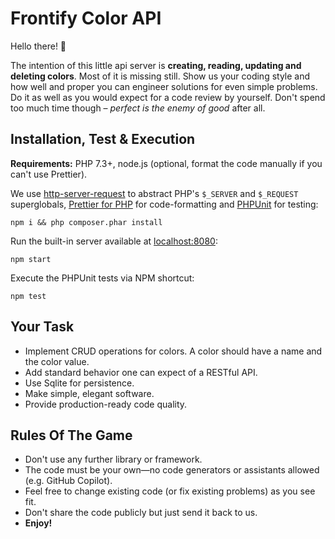 # Frontify Color API

Hello there! 👋

The intention of this little api server is **creating, reading, updating and deleting colors**. Most of it is missing
still. Show us your coding style and how well and proper you can engineer solutions for even simple problems. Do it as
well as you would expect for a code review by yourself. Don't spend too much time though – _perfect is the enemy of
good_ after all.

## Installation, Test & Execution

**Requirements:** PHP 7.3+, node.js (optional, format the code manually if you can't use Prettier).

We use [http-server-request](https://github.com/sunrise-php/http-server-request) to abstract PHP's `$_SERVER`
and `$_REQUEST` superglobals, [Prettier for PHP](https://github.com/prettier/plugin-php) for code-formatting
and [PHPUnit](https://phpunit.de/) for testing:

```shell
npm i && php composer.phar install
```

Run the built-in server available at [localhost:8080](http://localhost:8080):

```shell
npm start
```

Execute the PHPUnit tests via NPM shortcut:

```shell
npm test
```

## Your Task

- Implement CRUD operations for colors. A color should have a name and the color value.
- Add standard behavior one can expect of a RESTful API.
- Use Sqlite for persistence.
- Make simple, elegant software.
- Provide production-ready code quality.

## Rules Of The Game

- Don't use any further library or framework.
- The code must be your own—no code generators or assistants allowed (e.g. GitHub Copilot).
- Feel free to change existing code (or fix existing problems) as you see fit.
- Don't share the code publicly but just send it back to us.
- **Enjoy!**
